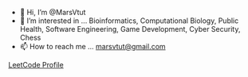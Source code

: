 - 👋 Hi, I’m @MarsVtut
- 👀 I’m interested in ... Bioinformatics, Computational Biology, Public Health, Software Engineering, Game Development, Cyber Security, Chess
- 📫 How to reach me ... marsvtut@gmail.com
  
[LeetCode Profile](https://leetcode.com/u/MarsVtut/)
<!---
MarsVtut/MarsVtut is a ✨ special ✨ repository because its `README.md` (this file) appears on your GitHub profile.
You can click the Preview link to take a look at your changes.
--->
